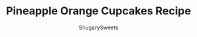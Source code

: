 ---
layout: ../../layouts/MarkdownPostLayout.astro
title: Pineapple Orange Cupcakes Recipe
author: ShugarySweets
pubDate: 2019-01-12
description: "These Pineapple Orange Cupcakes are an easy, light dessert idea that are nearly guilt free!"
image_url: https://www.shugarysweets.com/wp-content/uploads/2018/07/pineapple-orange-cupcakes-1.jpg
tags: ["Cupcake","American"]
calories: 64
protein: 1
carbohydrates: 11
fats: 2
fiber: 0
ingredients: ["1 box white cake mix","1 can (15 ounce) mandarin oranges, undrained","4 egg whites","1/3 cup no sugar added applesauce","1 can (20 ounce) crushed pineapple, undrained (no sugar added)","1 box (3.4 ounce) vanilla instant pudding mix","8 ounce light Cool Whip","1 can mandarin oranges, drained, for garnish, optional"]
serves: 24
time: "1 hour 23 minutes"
prepTime: "5 minutes"
instructions: ["Preheat oven to 350 degrees F. Line a cupcake tin with paper cupcake liners. Set aside.","In a large bowl mix white cake mix, mandarin oranges (with liquid), egg whites, and apple sauce. Beat for 2 minutes.","Spoon cake batter into cupcake liners, until evenly distributed, about 2/3 full.","Bake cupcakes for 18-20 minutes, until toothpick inserted in the center is dry.","Remove from oven and cool cupcakes on wire rack, completely.","For the frosting, in a bowl mix together the crushed pineapple (with juices) with the pudding mix. Fold in Cool Whip.","Spoon frosting over each cupcake. Add a slice of mandarin orange for garnish, if desired. Refrigerate one hour or more.","Store in airtight container in refrigerator for up to 4 days. ENJOY."]
nutrition: ["64 calories","11 grams carbohydrates","1 milligrams cholesterol","2 grams fat","0 grams fiber","1 grams protein","1 grams saturated fat","43 milligrams sodium","9 grams sugar","0 grams trans fat","0 grams unsaturated fat"]
---